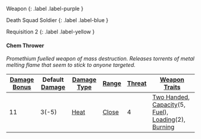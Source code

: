 
Weapon
{: .label .label-purple }

Death Squad Soldier
{: .label .label-blue }

Requisition 2
{: .label .label-yellow }
#### Chem Thrower
*Promethium fuelled weapon of mass destruction. Releases torrents of metal melting flame that seem to stick to anyone targeted.*

| [Damage Bonus](Core/Weapons#Damage%20Bonus) | Default [Damage](Core/Weapons#Calculating%20Damage) | [Damage Type](Core/Weapons#Damage%20Type) | [Range](Core/Weapons#Range) | [Threat](Core/Weapons#Threat) | [Weapon Traits](Core/Weapon-Traits)                                                                                                                                                                          |
| ------------------------------------------- | --------------------------------------------------- | ----------------------------------------- | --------------------------- | ----------------------------- | ------------------------------------------------------------------------------------------------------------------------------------------------------------------------------------------------------------ |
| 11                                          | 3(-5)                                               | [Heat](Core/Injury#Heat)                  | [Close](Core/Movement#Close)                            | 4                              | [Two Handed](Core/Weapon-Traits#Two%20Handed), [Capacity](Core/Weapon-Traits#Capacity(X,%20Type))(5, [Fuel](Munition-Details#Fuel)), [Loading](Core/Weapon-Traits#Loading(X))(2), [Burning](Core/Weapon-Traits#Burning) |
